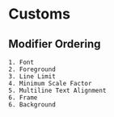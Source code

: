 
# Customs

## Modifier Ordering

    1. Font
    2. Foreground
    3. Line Limit
    4. Minimum Scale Factor
    5. Multiline Text Alignment
    6. Frame
    6. Background
